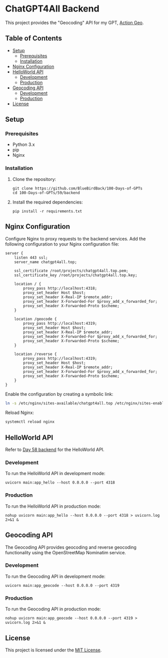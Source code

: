 # ChatGPT4All Backend

This project provides the "Geocoding" API for my GPT, [Action Geo](/Day-59-Action-Geo.md).

## Table of Contents

- [Setup](#setup)
  - [Prerequisites](#prerequisites)
  - [Installation](#installation)
- [Nginx Configuration](#nginx-configuration)
- [HelloWorld API](#helloworld-api)
  - [Development](#development)
  - [Production](#production)
- [Geocoding API](#geocoding-api)
  - [Development](#development-1)
  - [Production](#production-1)
- [License](#license)

## Setup

### Prerequisites

- Python 3.x
- pip
- Nginx

### Installation

1. Clone the repository:
   ```
   git clone https://github.com/BlueBirdBack/100-Days-of-GPTs
   cd 100-Days-of-GPTs/59/backend
   ```

2. Install the required dependencies:
   ```
   pip install -r requirements.txt
   ```

## Nginx Configuration

Configure Nginx to proxy requests to the backend services. Add the following configuration to your Nginx configuration file:

```nginx
server {
    listen 443 ssl;
    server_name chatgpt4all.top;

    ssl_certificate /root/projects/chatgpt4all.top.pem;
    ssl_certificate_key /root/projects/chatgpt4all.top.key;

    location / {
        proxy_pass http://localhost:4318;
        proxy_set_header Host $host;
        proxy_set_header X-Real-IP $remote_addr;
        proxy_set_header X-Forwarded-For $proxy_add_x_forwarded_for;
        proxy_set_header X-Forwarded-Proto $scheme;
    }

    location /geocode {
        proxy_pass http://localhost:4319;
        proxy_set_header Host $host;
        proxy_set_header X-Real-IP $remote_addr;
        proxy_set_header X-Forwarded-For $proxy_add_x_forwarded_for;
        proxy_set_header X-Forwarded-Proto $scheme;
    }

    location /reverse {
        proxy_pass http://localhost:4319;
        proxy_set_header Host $host;
        proxy_set_header X-Real-IP $remote_addr;
        proxy_set_header X-Forwarded-For $proxy_add_x_forwarded_for;
        proxy_set_header X-Forwarded-Proto $scheme;
    }
}
```

Enable the configuration by creating a symbolic link:
```bash
ln -s /etc/nginx/sites-available/chatgpt4all.top /etc/nginx/sites-enabled/
```

Reload Nginx:
```bash
systemctl reload nginx
```

## HelloWorld API

Refer to [Day 58 backend](/58/backend/docs/README.md) for the HelloWorld API.

### Development

To run the HelloWorld API in development mode:
```
uvicorn main:app_hello --host 0.0.0.0 --port 4318
```

### Production

To run the HelloWorld API in production mode:
```
nohup uvicorn main:app_hello --host 0.0.0.0 --port 4318 > uvicorn.log 2>&1 &
```

## Geocoding API

The Geocoding API provides geocoding and reverse geocoding functionality using the OpenStreetMap Nominatim service.

### Development

To run the Geocoding API in development mode:
```
uvicorn main:app_geocode --host 0.0.0.0 --port 4319
```

### Production

To run the Geocoding API in production mode:
```
nohup uvicorn main:app_geocode --host 0.0.0.0 --port 4319 > uvicorn.log 2>&1 &
```

## License

This project is licensed under the [MIT License](/LICENSE).
